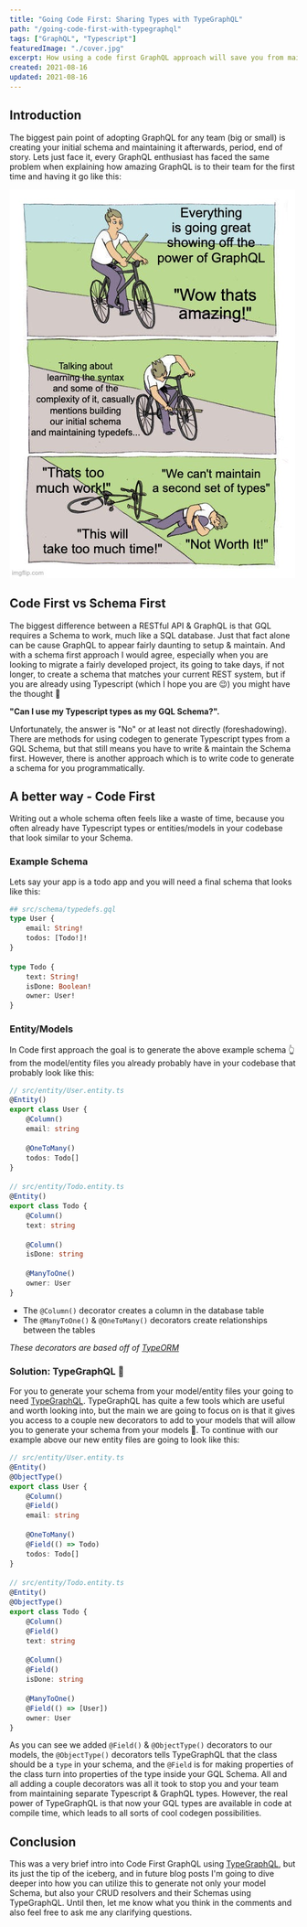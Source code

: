 ```yaml
---
title: "Going Code First: Sharing Types with TypeGraphQL"
path: "/going-code-first-with-typegraphql"
tags: ["GraphQL", "Typescript"]
featuredImage: "./cover.jpg"
excerpt: How using a code first GraphQL approach will save you from maintaining separate GraphQL & TypeScript types. First part of the Going Code First series which dives deep into the power of GraphQL.
created: 2021-08-16
updated: 2021-08-16
---
```


## Introduction

The biggest pain point of adopting GraphQL for any team (big or small) is creating your initial schema and maintaining it afterwards, period, end of story. Lets just face it, every GraphQL enthusiast has faced the same problem when explaining how amazing GraphQL is to their team for the first time and having it go like this:

![Explaining GraphQL Meme](./gql-intro-meme.jpeg)

## Code First vs Schema First

The biggest difference between a RESTful API & GraphQL is that GQL requires a Schema to work, much like a SQL database. Just that fact alone can be cause GraphQL to appear fairly daunting to setup & maintain. And with a schema first approach I would agree, especially when you are looking to migrate a fairly developed project, its going to take days, if not longer, to create a schema that matches your current REST system, but if you are already using Typescript (which I hope you are 😉) you might have the thought 🤔

**"Can I use my Typescript types as my GQL Schema?".** 

Unfortunately, the answer is "No" or at least not directly (foreshadowing). There are methods for using codegen to generate Typescript types from a GQL Schema, but that still means you have to write & maintain the Schema first. However, there is another approach which is to write code to generate a schema for you programmatically.

## A better way - Code First

Writing out a whole schema often feels like a waste of time, because you often already have Typescript types or entities/models in your codebase that look similar to your Schema. 

### Example Schema

Lets say your app is a todo app and you will need a final schema that looks like this:

```graphql
## src/schema/typedefs.gql
type User {
    email: String!
    todos: [Todo!]!
}

type Todo {
    text: String!
    isDone: Boolean!
    owner: User!
}
```


### Entity/Models

In Code first approach the goal is to generate the above example schema 👆 from the model/entity files you already probably have in your codebase that probably look like this:

```typescript
// src/entity/User.entity.ts
@Entity()
export class User {
    @Column()
    email: string

    @OneToMany()
    todos: Todo[]
}

// src/entity/Todo.entity.ts
@Entity()
export class Todo {
    @Column()
    text: string

    @Column()
    isDone: string

    @ManyToOne()
    owner: User
}
```

- The ```@Column()``` decorator creates a column in the database table
- The ```@ManyToOne()``` & ```@OneToMany()``` decorators create relationships between the tables
  
*These decorators are based off of [TypeORM](https://typeorm.io/#/)*

### Solution: TypeGraphQL 🚀

For you to generate your schema from your model/entity files your going to need [TypeGraphQL](https://typegraphql.com). TypeGraphQL has quite a few tools which are useful and worth looking into, but the main we are going to focus on is that it gives you access to a couple new decorators to add to your models that will allow you to generate your schema from your models 👀. To continue with our example above our new entity files are going to look like this:

```typescript
// src/entity/User.entity.ts
@Entity()
@ObjectType()
export class User {
    @Column()
    @Field()
    email: string

    @OneToMany()
    @Field(() => Todo)
    todos: Todo[]
}

// src/entity/Todo.entity.ts
@Entity()
@ObjectType()
export class Todo {
    @Column()
    @Field()
    text: string

    @Column()
    @Field()
    isDone: string

    @ManyToOne()
    @Field(() => [User])
    owner: User
}
```

As you can see we added ```@Field()``` & ```@ObjectType()``` decorators to our models, the ```@ObjectType()``` decorators tells TypeGraphQL that the class should be a ```type``` in your schema, and the ```@Field``` is for making properties of the class turn into properties of the type inside your GQL Schema. All and all adding a couple decorators was all it took to stop you and your team from maintaining separate Typescript & GraphQL types. However, the real power of TypeGraphQL is that now your GQL types are available in code at compile time, which leads to all sorts of cool codegen possibilities.

## Conclusion

This was a very brief intro into Code First GraphQL using [TypeGraphQL](https://typegraphql.com), but its just the tip of the iceberg, and in future blog posts I'm going to dive deeper into how you can utilize this to generate not only your model Schema, but also your CRUD resolvers and their Schemas using TypeGraphQL. Until then, let me know what you think in the comments and also feel free to ask me any clarifying questions.






